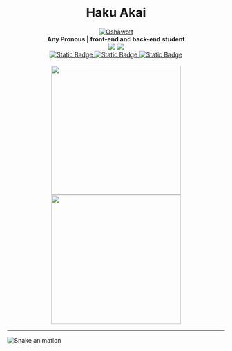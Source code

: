 <h1 align="center">Haku Akai</h1>

<div align="center">
    <a href="https://pokemondb.net/pokedex/oshawott"><img src="https://img.pokemondb.net/sprites/black-white-2/anim/shiny/oshawott.gif" alt="Oshawott"></a> <br>
    <b>Any Pronous | front-end and back-end student </b> <br>
    <img src="https://img.shields.io/badge/HTML5-black?style=for-the-badge&logo=HTML5&logoColor=blue" />
    <img src="https://img.shields.io/badge/CSS3-black?style=for-the-badge&logo=CSS3&logoColor=blue" />
    <br>
    <a href="https://www.dio.me/users/juhh1956">
        <img alt="Static Badge" src="https://img.shields.io/badge/DIO-blue?style=for-the-badge">
    </a>
    <a href="">
        <img alt="Static Badge" src="https://img.shields.io/badge/linkedin-blue?style=for-the-badge">
    </a>
    <a href="https://www.dio.me/users/juhh1956">
        <img alt="Static Badge" src="https://img.shields.io/badge/...-blue?style=for-the-badge">
    </a>
</div>


<div align="center" style="display: inline-block"><br>
    <img width="300" src="https://github-readme-stats.vercel.app/api/top-langs/?username=hakuakai&layout=compact&theme=transparent&hide_border=true"/>
    <img width="300" src="https://github-readme-stats.vercel.app/api?username=hakuakai&count_private=true&layout=compact&theme=transparent&hide_border=true"/> 
</div>
<hr>

![Snake animation](https://github.com/HakuAkai/rafaballerini/blob/output/github-contribution-grid-snake.svg)



